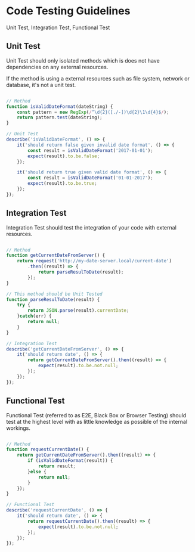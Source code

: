# Code Testing Guidelines

Unit Test, Integration Test, Functional Test

## Unit Test

Unit Test should only isolated methods which is does not have dependencies on any external resources.

If the method is using a external resources such as file system, network or database, it's not a unit test.

```javascript

// Method
function isValidDateFormat(dateString) {
    const pattern = new RegExp(/^\d{2}([./-])\d{2}\1\d{4}$/);
    return pattern.test(dateString);
}

// Unit Test
describe('isValidDateFormat', () => {
    it('should return false given invalid date format', () => {
        const result = isValidDateFormat('2017-01-01');
        expect(result).to.be.false;
    });

    it('should return true given valid date format', () => {
        const result = isValidDateFormat('01-01-2017');
        expect(result).to.be.true;
    });
});

```

## Integration Test

Integration Test should test the integration of your code with external resources. 

```javascript

// Method
function getCurrentDateFromServer() {
    return request('http://my-date-server.local/current-date')
        .then((result) => {
            return parseResulToDate(result);
        });
}

// This method should be Unit Tested
function parseResulToDate(result) {
    try {
        return JSON.parse(result).currentDate;
    }catch(err) {
        return null;
    }
}

// Integration Test
describe('getCurrentDateFromServer', () => {
    it('should return date', () => {
        return getCurrentDateFromServer().then((result) => {
            expect(result).to.be.not.null;
        });
    });
});

```

## Functional Test

Functional Test (referred to as E2E, Black Box or Browser Testing) should test at the highest level with as little knowledge as possible of the internal workings.

```javascript

// Method
function requestCurrentDate() {
    return getCurrentDateFromServer().then((result) => {
        if (isValidDateFormat(result)) {
            return result;
        }else {
            return null;
        }
    });
}

// Functional Test
describe('requestCurrentDate', () => {
    it('should return date', () => {
        return requestCurrentDate().then((result) => {
            expect(result).to.be.not.null;
        });
    });
});

```